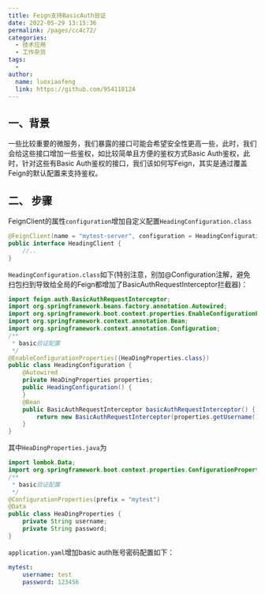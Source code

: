 ```yaml
---
title: Feign支持BasicAuth验证
date: 2022-05-29 13:15:36
permalink: /pages/cc4c72/
categories:
  - 技术应用
  - 工作杂货
tags:
  - 
author: 
  name: luoxiaofeng
  link: https://github.com/954118124
---
```


## 一、背景

一些比较重要的微服务，我们暴露的接口可能会希望安全性更高一些，此时，我们会给这些接口增加一些鉴权，如比较简单且方便的鉴权方式Basic Auth鉴权，此时，针对这些有Basic Auth鉴权的接口，我们该如何写Feign，其实是通过覆盖Feign的默认配置来支持鉴权。

## 二、 步骤

FeignClient的属性`configuration`增加自定义配置`HeadingConfiguration.class`

```java
@FeignClient(name = "mytest-server", configuration = HeadingConfiguration.class)
public interface HeadingClient {
    //..
}
```

`HeadingConfiguration.class`如下(特别注意，别加@Configuration注解，避免扫包扫到导致给全局的Feign都增加了BasicAuthRequestInterceptor拦截器)：

```java
import feign.auth.BasicAuthRequestInterceptor;
import org.springframework.beans.factory.annotation.Autowired;
import org.springframework.boot.context.properties.EnableConfigurationProperties;
import org.springframework.context.annotation.Bean;
import org.springframework.context.annotation.Configuration;
/**
 * basic验证配置
 */
@EnableConfigurationProperties({HeaDingProperties.class})
public class HeadingConfiguration {
    @Autowired
    private HeaDingProperties properties;
    public HeadingConfiguration() {
    }
    @Bean
    public BasicAuthRequestInterceptor basicAuthRequestInterceptor() {
        return new BasicAuthRequestInterceptor(properties.getUsername(), properties.getPassword());
    }
}
```

其中`HeaDingProperties.java`为

```java
import lombok.Data;
import org.springframework.boot.context.properties.ConfigurationProperties;
/**
 * basic验证配置
 */
@ConfigurationProperties(prefix = "mytest")
@Data
public class HeaDingProperties {
    private String username;
    private String password;
}
```

`application.yaml`增加basic auth账号密码配置如下：

```yaml
mytest:
    username: test
    password: 123456
```